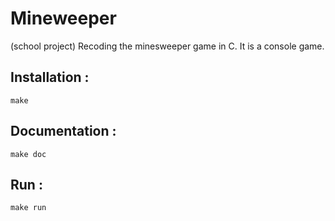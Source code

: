 # Mineweeper
(school project) Recoding the minesweeper game in C. It is a console game.

## Installation :
```shell
make
```

## Documentation :
```shell
make doc
```

## Run :
```shell
make run
```
